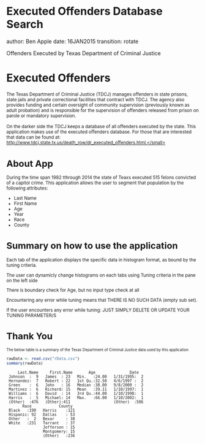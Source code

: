 Executed Offenders Database Search
===
author: Ben Apple
date: 16JAN2015
transition: rotate

Offenders Executed  by
    Texas Department of Criminal Justice 

Executed Offenders 
===

<small>The Texas Department of Criminal Justice (TDCJ) manages offenders in state prisons, state jails and private correctional facilities that contract with TDCJ. The agency also provides funding and certain oversight of community supervision (previously known as adult probation) and is responsible for the supervision of offenders released from prison on parole or mandatory supervision.</small> 

<small>On the darker side the TDCJ keeps a database of all offenders executed by the state.  This application makes use of the executed offenders database.  For those that are interested that data can be found at: http://www.tdcj.state.tx.us/death_row/dr_executed_offenders.html.</small>




About App
========================================================
During the time span 1982 tthrough 2014 the state of Teaxs executed 515 felons convicted of a capitol crime.  This application allows the user to segment that population by the following attributes:

* Last Name
* First Name
* Age 
* Year
* Race
* County


Summary on how to use the application
========================================================

Each tab of the application displays the specific data in histogram format, as bound by the tuning criteria.

The user can dynamicly change histograms on each tabs using Tuning criteria in the pane on the left side

There is boundary check for Age, but no input type check at all

Encountering any error while tuning means that THERE IS NO SUCH DATA (empty sub set).

If the user encounters any error while tuning: JUST SIMPLY DELETE OR UPDATE YOUR TUNING PARAMETER/S

Thank You
========================================================

<small> The below table is a summary of the Texas Department of Criminal Justice data used by this application</small>


```r
rawData <- read.csv("rData.csv")
summary(rawData)
```

```
     Last.Name     First.Name       Age               Date    
 Johnson  :  9   James  : 23   Min.   :24.00   1/31/1995:  2  
 Hernandez:  7   Robert : 22   1st Qu.:32.50   4/6/1997 :  2  
 Green    :  6   John   : 16   Median :38.00   9/8/2000 :  2  
 Martinez :  6   Richard: 15   Mean   :39.11   1/10/1997:  1  
 Williams :  6   David  : 14   3rd Qu.:44.00   1/10/1998:  1  
 Harris   :  5   Michael: 14   Max.   :66.00   1/10/2002:  1  
 (Other)  :476   (Other):411                   (Other)  :506  
       Race            County   
 Black   :190   Harris    :121  
 Hispanic: 92   Dallas    : 53  
 Other   :  2   Bexar     : 38  
 White   :231   Tarrant   : 37  
                Jefferson : 15  
                Montgomery: 15  
                (Other)   :236  
```

